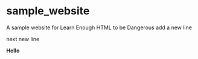 # sample_website
A sample website for Learn Enough HTML to be Dangerous
add a new line
<p>next new line </p>
<b>Hello</b>
